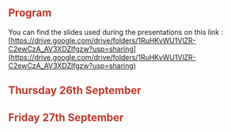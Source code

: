 <!-- # Program -->
<h2 style="color:#c0392b;">Program</h2>

You can find the slides used during the presentations on this link : [https://drive.google.com/drive/folders/1RuHKvWU1VlZR-C2ewCzA_AV3XDZlfgzw?usp=sharing](https://drive.google.com/drive/folders/1RuHKvWU1VlZR-C2ewCzA_AV3XDZlfgzw?usp=sharing)

<!-- ## Thursday 26th September -->
<h2 style="color:#c0392b;">Thursday 26th September</h2>

<!-- ## Friday 27th September -->
<h2 style="color:#c0392b;">Friday 27th September</h2>
